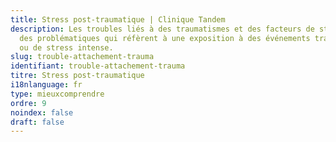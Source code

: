 ```yaml
---
title: Stress post-traumatique | Clinique Tandem
description: Les troubles liés à des traumatismes et des facteurs de stress sont
  des problématiques qui réfèrent à une exposition à des événements traumatiques
  ou de stress intense.
slug: trouble-attachement-trauma
identifiant: trouble-attachement-trauma
titre: Stress post-traumatique
i18nlanguage: fr
type: mieuxcomprendre
ordre: 9
noindex: false
draft: false
---
```

